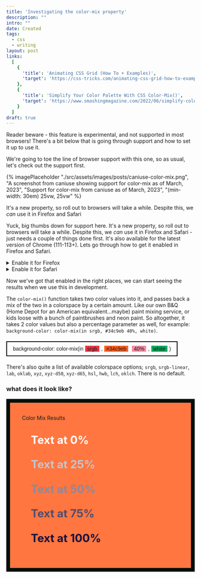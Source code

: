 ```yaml
---
title: 'Investigating the color-mix property'
description: ""
intro: ""
date: Created
tags:
  - css
  - writing
layout: post
links:
  [
    {
      'title': 'Animating CSS Grid (How To + Examples)',
      'target': 'https://css-tricks.com/animating-css-grid-how-to-examples/',
    },
    {
      'title': 'Simplify Your Color Palette With CSS Color-Mix()',
      'target': 'https://www.smashingmagazine.com/2022/06/simplify-color-palette-css-color-mix/'
    }
  ]
draft: true
---
```

<style>

  .breakdown {
    display: flex;
    padding: 10px 16px;
    width: fit-content;
    height: fit-content;
    border: 2px solid black;
    margin-block: 20px;
    font-family: 'Erode', sans-serif;
  }

  .breakdown span {
    margin-inline: 5px;
    padding-inline: 5px;
  }

  .breakdown .colorspace {
    background-color: #e63946;
  }

  .breakdown .from-color {
    background-color: #ff5f1f;
  }

  .breakdown .to-color {
    background-color: #0ba95b;
  }

  .breakdown .percentage {
    background-color: #f38ba3;
  }

</style>

<div class="fyi-block fyi-block--warning fl-p-l bg-red/[0.25] font-medium fl-text-step-1 font-heading fl-my-l rounded-br-[80px] lg:w-[calc(100%+10em)]">
	<p>Reader beware - this feature is experimental, and not supported in most browsers! There's a bit below that is going through support and how to set it up to use it.</p>
</div>

We're going to toe the line of browser support with this one, so as usual, let's check out the support first.


{% imagePlaceholder "./src/assets/images/posts/caniuse-color-mix.png", "A screenshot from caniuse showing support for color-mix as of March, 2023", "Support for color-mix from caniuse as of March, 2023", "(min-width: 30em) 25vw, 25vw" %}

<div class="pull-quote pull-quote--left">

  It's a new property, so roll out to browsers will take a while. Despite this, we *can* use it in Firefox and Safari

</div>

Yuck, big thumbs down for support here. It's a new property, so roll out to browsers will take a while. Despite this, we *can* use it in Firefox and Safari - just needs a couple of things done first. It's also available for the latest version of Chrome (111-113+). Lets go through how to get it enabled in Firefox and Safari.

<details class="details">
  <summary>
    Enable it for Firefox
  </summary>
  <div> <!-- optional wrapper (for styling) -->

    In Firefox, go to `about:config` and use the search bar to find `layout.css.color-mix.enabled`, click the toggle button on the far right to enable it. Done!

  </div>
</details>

<details class="details">
  <summary>
    Enable it for Safari
  </summary>
  <div> <!-- optional wrapper (for styling) -->
    Likewise for Safari, you'll need <a href="https://developer.apple.com/safari/technology-preview">Safari Technology Preview</a> and head to the Develop tab->Experimental Features->CSS color-mix() and click it to enable it. Nice.
  </div>
</details>

Now we've got that enabled in the right places, we can start seeing the results when we use this in development.

The `color-mix()` function takes two color values into it, and passes back a mix of the two in a colorspace by a certain amount. Like our own B&Q (Home Depot for an American equivalent...maybe) paint mixing service, or kids loose with a bunch of paintbrushes and neon paint. So altogether, it takes 2 color values but also a percentage parameter as well, for example: `background-color: color-mix(in srgb, #34c9eb 40%, white)`.

<div class="breakdown">background-color: color-mix(in <span class="colorspace">srgb</span>, <span class="from-color">#34c9eb</span> <span class="percentage">40%</span>, <span class="to-color">white</span>)</div>

There's also quite a list of available colorspace options; `srgb`, `srgb-linear`, `lab`, `oklab`, `xyz`, `xyz-d50`, `xyz-d65`, `hsl`, `hwb`, `lch`, `oklch`. There is no default.

### what does it look like?

<style>

.color-mix-block {
  max-width: 80ch;
  padding-block: 2rem;
  padding-inline: 2rem;
  background-color: rgba(255, 95, 31, 0.85);
  border: 10px solid #010f0a;
}

.color-mix-block ol {
  list-style: none;
  margin-top: 2rem;
}

.color-mix {
  color: color-mix(in srgb, #16123f var(--percentage, 100%), white);
  font-size: 1.85rem;
  font-weight: 700;
}

.percentage-0 {
  --percentage: 0%;
}
.percentage-25 {
  --percentage: 25%;
}
.percentage-50 {
  --percentage: 50%;
}
.percentage-75 {
  --percentage: 75%;
}
.percentage-100 {
  --percentage: 100%;
}
</style>

<div class="color-mix-block">
  <span class="h3 heading">Color Mix Results</span>
  <ol>
    <li>
      <p class="color-mix percentage-0">Text at 0%</p>
    </li>
    <li>
      <p class="color-mix percentage-25">Text at 25%</p>
    </li>
    <li>
      <p class="color-mix percentage-50">Text at 50%</p>
    </li>
    <li>
      <p class="color-mix percentage-75">Text at 75%</p>
    </li>
    <li>
      <p class="color-mix percentage-100">Text at 100%</p>
    </li>
  </ol>
</div>
